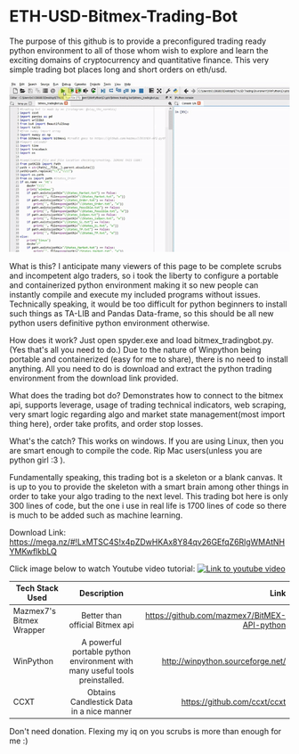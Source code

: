 # ETH-USD-Bitmex-Trading-Bot

The purpose of this github is to provide a preconfigured trading ready python environment to all of those whom wish to explore and learn the exciting domains of cryptocurrency and quantitative finance.  This very simple trading bot places long and short orders on eth/usd. 

![Output Result](https://github.com/RetributionByRevenue/ETH-USD-Bitmex-Trading-Bot/blob/master/demonstration.gif?raw=true?)

What is this?
I anticipate many viewers of this page to be complete scrubs and incompetent algo traders, so i took the liberty to configure a portable and containerized python environment making it so new people can instantly compile and execute my included programs without issues. Technically speaking, it would be too difficult for python beginners to install such things as TA-LIB and Pandas Data-frame, so this should be all new python users definitive python environment otherwise. 

How does it work?
Just open spyder.exe and load bitmex_tradingbot.py. (Yes that's all you need to do.)  Due to the nature of Winpython being portable and containerized (easy for me to share), there is no need to install anything.  All you need to do is download and extract the python trading environment from the download link provided. 

What does the trading bot do?
Demonstrates how to connect to the bitmex api, supports leverage, usage of trading technical indicators, web scraping, very smart logic regarding algo and market state management(most import thing here), order take profits, and order stop losses.

What's the catch? 
This works on windows. If you are using Linux, then you are smart enough to compile the code. Rip Mac users(unless you are python girl :3 ).

Fundamentally speaking, this trading bot is a skeleton or a blank canvas. It is up to you to provide the skeleton with a smart brain among other things in order to take your algo trading to the next level. This trading bot here is only 300 lines of code, but the one i use in real life is 1700 lines of code so there is much to be added such as machine learning. 

Download Link: https://mega.nz/#!LxMTSC4S!x4pZDwHKAx8Y84qv26GEfqZ6RlgWMAtNHYMKwflkbLQ

Click image below to watch Youtube video tutorial:
[![Link to youtube video](https://github.com/RetributionByRevenue/ETH-USD-Bitmex-Trading-Bot-Preconfigured-Python-Environment-/blob/master/thumbnail.png?raw=true)](https://www.youtube.com/watch?v=qHsNMn1rEzI&lc=z23vulyhro3exp0khacdp43aj24gv4lscs31pfbwpklw03c010c)

| Tech Stack Used   |      Description      |  Link |
|----------|:-------------:|------:|
| Mazmex7's Bitmex Wrapper |  Better than official Bitmex api | https://github.com/mazmex7/BitMEX-API-python |
| WinPython |   A powerful portable python environment with many useful tools preinstalled. | http://winpython.sourceforge.net/ |
| CCXT | Obtains Candlestick Data in a nice manner |   https://github.com/ccxt/ccxt  |

Don't need donation. Flexing my iq on you scrubs is more than enough for me :)
